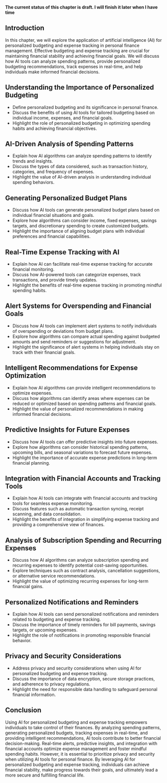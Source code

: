 **The current status of this chapter is draft. I will finish it later when I have time**

Introduction
------------

In this chapter, we will explore the application of artificial intelligence (AI) for personalized budgeting and expense tracking in personal finance management. Effective budgeting and expense tracking are crucial for maintaining financial stability and achieving financial goals. We will discuss how AI tools can analyze spending patterns, provide personalized budgeting recommendations, track expenses in real-time, and help individuals make informed financial decisions.

Understanding the Importance of Personalized Budgeting
------------------------------------------------------

* Define personalized budgeting and its significance in personal finance.
* Discuss the benefits of using AI tools for tailored budgeting based on individual income, expenses, and financial goals.
* Highlight the role of personalized budgeting in optimizing spending habits and achieving financial objectives.

AI-Driven Analysis of Spending Patterns
---------------------------------------

* Explain how AI algorithms can analyze spending patterns to identify trends and insights.
* Discuss the types of data considered, such as transaction history, categories, and frequency of expenses.
* Highlight the value of AI-driven analysis in understanding individual spending behaviors.

Generating Personalized Budget Plans
------------------------------------

* Discuss how AI tools can generate personalized budget plans based on individual financial situations and goals.
* Explore how algorithms can consider income, fixed expenses, savings targets, and discretionary spending to create customized budgets.
* Highlight the importance of aligning budget plans with individual preferences and financial capabilities.

Real-Time Expense Tracking with AI
----------------------------------

* Explain how AI can facilitate real-time expense tracking for accurate financial monitoring.
* Discuss how AI-powered tools can categorize expenses, track transactions, and provide timely updates.
* Highlight the benefits of real-time expense tracking in promoting mindful spending habits.

Alert Systems for Overspending and Financial Goals
--------------------------------------------------

* Discuss how AI tools can implement alert systems to notify individuals of overspending or deviations from budget plans.
* Explore how algorithms can compare actual spending against budgeted amounts and send reminders or suggestions for adjustment.
* Highlight the significance of alert systems in helping individuals stay on track with their financial goals.

Intelligent Recommendations for Expense Optimization
----------------------------------------------------

* Explain how AI algorithms can provide intelligent recommendations to optimize expenses.
* Discuss how algorithms can identify areas where expenses can be reduced or optimized based on spending patterns and financial goals.
* Highlight the value of personalized recommendations in making informed financial decisions.

Predictive Insights for Future Expenses
---------------------------------------

* Discuss how AI tools can offer predictive insights into future expenses.
* Explore how algorithms can consider historical spending patterns, upcoming bills, and seasonal variations to forecast future expenses.
* Highlight the importance of accurate expense predictions in long-term financial planning.

Integration with Financial Accounts and Tracking Tools
------------------------------------------------------

* Explain how AI tools can integrate with financial accounts and tracking tools for seamless expense monitoring.
* Discuss features such as automatic transaction syncing, receipt scanning, and data consolidation.
* Highlight the benefits of integration in simplifying expense tracking and providing a comprehensive view of finances.

Analysis of Subscription Spending and Recurring Expenses
--------------------------------------------------------

* Discuss how AI algorithms can analyze subscription spending and recurring expenses to identify potential cost-saving opportunities.
* Explore techniques such as contract analysis, cancellation suggestions, or alternative service recommendations.
* Highlight the value of optimizing recurring expenses for long-term financial gains.

Personalized Notifications and Reminders
----------------------------------------

* Explain how AI tools can send personalized notifications and reminders related to budgeting and expense tracking.
* Discuss the importance of timely reminders for bill payments, savings targets, or upcoming expenses.
* Highlight the role of notifications in promoting responsible financial behavior.

Privacy and Security Considerations
-----------------------------------

* Address privacy and security considerations when using AI for personalized budgeting and expense tracking.
* Discuss the importance of data encryption, secure storage practices, and adherence to privacy regulations.
* Highlight the need for responsible data handling to safeguard personal financial information.

Conclusion
----------

Using AI for personalized budgeting and expense tracking empowers individuals to take control of their finances. By analyzing spending patterns, generating personalized budgets, tracking expenses in real-time, and providing intelligent recommendations, AI tools contribute to better financial decision-making. Real-time alerts, predictive insights, and integration with financial accounts optimize expense management and foster mindful spending habits. However, it is essential to prioritize privacy and security when utilizing AI tools for personal finance. By leveraging AI for personalized budgeting and expense tracking, individuals can achieve financial stability, make progress towards their goals, and ultimately lead a more secure and fulfilling financial life.
